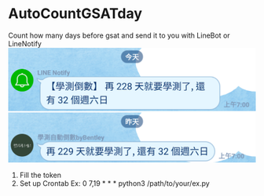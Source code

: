 # AutoCountGSATday
Count how many days before gsat and send it to you with LineBot or LineNotify
<img src="./pic1.png">
<img src="./pic2.png">
1. Fill the token
2. Set up Crontab
Ex: 0 7,19 * * * python3 /path/to/your/ex.py
